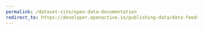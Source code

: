 ```yaml
---
permalink: /dataset-site/open-data-documentation
redirect_to: https://developer.openactive.io/publishing-data/data-feeds
---
```

